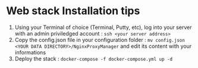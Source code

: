 # Web stack Installation tips

1. Using your Terminal of choice (Terminal, Putty, etc), log into your server with an admin priviledged account : ```ssh <your server address>```
2. Copy the config.json file in your configuration folder : ```mv config.json <YOUR DATA DIRECTORY>/NginxProxyManager``` and edit its content with your informations
3. Deploy the stack : ```docker-compose -f docker-compose.yml up -d```
  
  
